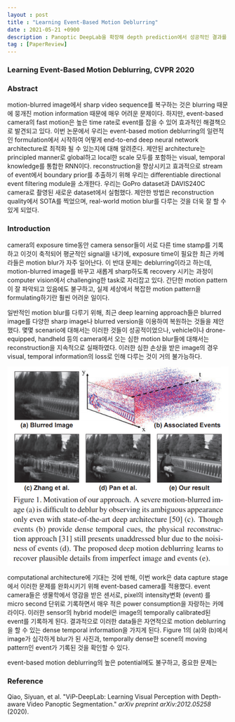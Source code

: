 ```yaml
---
layout : post
title : "Learning Event-Based Motion Deblurring"
date : 2021-05-21 +0900
description : Panoptic DeepLab을 확장해 depth prediction에서 성공적인 결과를 낸 ViP-DeepLab 논문의 간단한 리뷰입니다.
tag : [PaperReview]
---
```


### Learning Event-Based Motion Deblurring, CVPR 2020



### Abstract

 motion-blurred image에서 sharp video sequence를 복구하는 것은 blurring 때문에 뭉개진 motion information 때문에 매우 어려운 문제이다. 하지만, event-based camera의 fast motion은 높은 time rate로 event를 잡을 수 있어 효과적인 해결책으로 발견되고 있다. 이번 논문에서 우리는 event-based motion deblurring의 일련적인 formulation에서 시작하여 어떻게 end-to-end deep neural network architecture로 최적화 될 수 있는지에 대해 알려준다. 제안된 architecture는 principled manner로 global하고 local한 scale 모두를 포함하는 visual, temporal knowledge를 통합한 RNN이다. reconstruction을 향상시키고 효과적으로 stream of event에서 boundary prior를 추출하기 위해 우리는 differentiable directional event filtering module을 소개한다. 우리는 GoPro dataset과 DAVIS240C camera로 촬영된 새로운 dataset에서 실험했다. 제안한 방법은 reconstruction quality에서 SOTA를 찍었으며, real-world motion blur를 다루는 것을 더욱 잘 할 수 있게 되었다.



### Introduction

 camera의 exposure time동안 camera sensor들이 서로 다른 time stamp를 기록하고 이것이 축적되어 평균적인 signal을 내기에, exposure time이 필요한 최근 카메라들은 motion blur가 자주 일어난다. 이 반대 문제는 deblurring이라고 하는데, motion-blurred image를 바꾸고 새롭게 sharp하도록 recovery 시키는 과정이 computer vision에서 challenging한 task로 자리잡고 있다. 간단한 motion pattern이 잘 파악되고 있음에도 불구하고, 실제 세상에서 복잡한 motion pattern을 formulating하기란 훨씬 어려운 일이다.

 일반적인 motion blur를 다루기 위해, 최근 deep learning approach들은 blurred image를 다양한 sharp image나 blurred version을 이용하여 복원하는 것들을 제안했다. 몇몇 scenario에 대해서는 이러한 것들이 성공적이었으나, vehicle이나 drone-equipped, handheld 등의 camera에서 오는 심한 motion blur들에 대해서는 reconstruction을 지속적으로 실패하였다. 이러한 심한 손상을 받은 image의 경우 visual, temporal information의 loss로 인해 다루는 것이 거의 불가능하다.

![img1](https://raw.githubusercontent.com/ReaperMaKNaE/reapermaknae.github.io/main/assets/img/20210521-1.PNG)

 computational architecture에 기대는 것에 반해, 이번 work은 data capture stage에서 이러한 문제를 완화시키기 위해 event-based camera를 적용했다. event camera들은 생물학에서 영감을 받은 센서로, pixel의 intensity변화 (event) 를 micro second 단위로 기록하면서 매우 적은 power consumption을 자랑하는 카메라이다. 이러한 sensor의 hybrid model은 image의 temporally calibrated된 event를 기록하게 된다. 결과적으로 이러한 data들은 자연적으로 motion deblurring을 할 수 있는 dense temporal information을 가지게 된다. Figure 1의 (a)와 (b)에서 image가 심각하게 blur가 된 사진과, temporally dense한 scene의 moving pattern인 event가 기록된 것을 확인할 수 있다.

 event-based motion deblurring의 높은 potential에도 불구하고, 중요한 문제는 





### Reference

Qiao, Siyuan, et al. "ViP-DeepLab: Learning Visual Perception with Depth-aware Video Panoptic Segmentation." *arXiv preprint arXiv:2012.05258* (2020).

